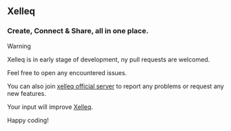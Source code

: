 ## Xelleq

### Create, Connect & Share, all in one place.

> [!WARNING]
> Xelleq is in early stage of development, ny pull requests are welcomed.
> 
> Feel free to open any encountered issues.
>
> You can also join [xelleq official server](https://xelleq.com/server/xelleq-officialpyymi/a1159d27-4325-474b-9ea9-8334c7195761?tab=description) to
> report any problems or request any new features.
>
> Your input will improve [Xelleq](https://xelleq.com/).

Happy coding!
